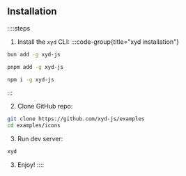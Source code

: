 ## Installation

::::steps
1. Install the <code>xyd</code> CLI:
:::code-group{title="xyd installation"}
```bash bun
bun add -g xyd-js
```

```bash pnpm
pnpm add -g xyd-js
```

```bash npm
npm i -g xyd-js
```
:::

2. Clone GitHub repo:
```bash [lines]
git clone https://github.com/xyd-js/examples
cd examples/icons
``` 

3. Run dev server:
```bash [descHead="Info" desc="Above command runs a dev server"]
xyd
```

3. Enjoy!
::::
